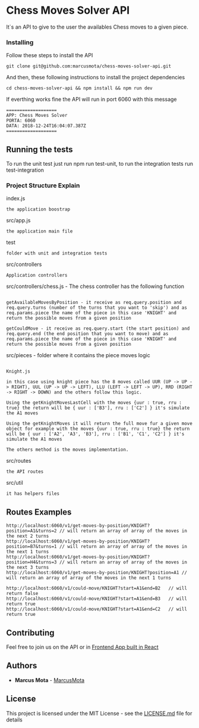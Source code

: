 # Chess Moves Solver API

It`s an API to give to the user the availables Chess moves to a given piece.

### Installing

Follow these steps to install the API


```
git clone git@github.com:marcusmota/chess-moves-solver-api.git
```

And then, these following instructions to install the project dependencies

```
cd chess-moves-solver-api && npm install && npm run dev
```

If everthing works fine the API will run in port 6060 with this message

```
===================
APP: Chess Moves Solver
PORTA: 6060
DATA: 2018-12-24T16:04:07.387Z
===================
```

## Running the tests

To run the unit test just run npm run test-unit, to run the integration tests run test-integration

### Project Structure Explain

index.js

```
the application boostrap
```

src/app.js 
```
the application main file
```

test 
```
folder with unit and integration tests
```

src/controllers 
```
Application controllers 
```

src/controllers/chess.js - The chess controller has the following function
```

getAvailableMovesByPosition - it receive as req.query.position and req.query.turns (number of the turns that you want to 'skip') and as req.params.piece the name of the piece in this case 'KNIGHT' and return the possible moves from a given position

getCouldMove - it receive as req.query.start (the start position) and req.query.end (the end position that you want to move) and as req.params.piece the name of the piece in this case 'KNIGHT' and return the possible moves from a given position

```

src/pieces - folder where it contains the piece moves logic
```

Knight.js

in this case using knight piece has the 8 moves called UUR (UP -> UP -> RIGHT), UUL (UP -> UP -> LEFT), LLU (LEFT -> LEFT -> UP), RRD (RIGHT -> RIGHT -> DOWN) and the others follow this logic. 

Using the getKnightMovesLastCell with the moves {uur : true, rru : true} the return will be { uur : ['B3'], rru : ['C2'] } it's simulate the A1 moves

Using the getKnightMoves it will return the full move fur a given move object for example with the moves {uur : true, rru : true} the return will be { uur : ['A2', 'A3', 'B3'], rru : ['B1', 'C1', 'C2'] } it's simulate the A1 moves

The others method is the moves implementation.

```

src/routes 
```
the API routes
```

src/util
```
it has helpers files
```

## Routes Examples

```
http://localhost:6060/v1/get-moves-by-position/KNIGHT?position=A1&turns=2 // will return an array of array of the moves in the next 2 turns
http://localhost:6060/v1/get-moves-by-position/KNIGHT?position=B7&turns=1 // will return an array of array of the moves in the next 1 turns
http://localhost:6060/v1/get-moves-by-position/KNIGHT?position=H4&turns=3 // will return an array of array of the moves in the next 3 turns
http://localhost:6060/v1/get-moves-by-position/KNIGHT?position=A1 // will return an array of array of the moves in the next 1 turns

http://localhost:6060/v1/could-move/KNIGHT?start=A1&end=B2   // will return false
http://localhost:6060/v1/could-move/KNIGHT?start=A1&end=B3   // will return true
http://localhost:6060/v1/could-move/KNIGHT?start=A1&end=C2   // will return true 

```

## Contributing

Feel free to join us on the API or in [Frontend App built in React](https://github.com/marcusmota/chess-moves-solver-app)

## Authors

* **Marcus Mota** -  [MarcusMota](https://github.com/marcusmota)


## License

This project is licensed under the MIT License - see the [LICENSE.md](LICENSE.md) file for details
